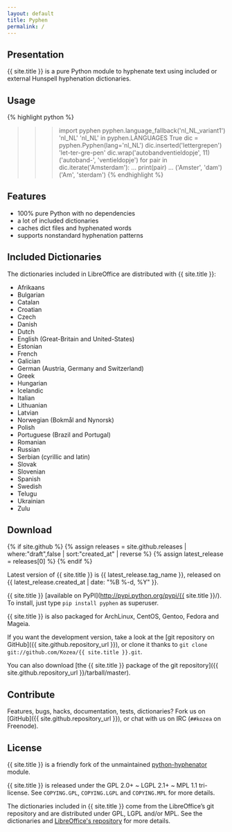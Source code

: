 ```yaml
---
layout: default
title: Pyphen
permalink: /
---
```


Presentation
------------

{{ site.title }} is a pure Python module to hyphenate text using included or external
Hunspell hyphenation dictionaries.


Usage
-----

{% highlight python %}
>>> import pyphen
>>> pyphen.language_fallback('nl_NL_variant1')
'nl_NL'
>>> 'nl_NL' in pyphen.LANGUAGES
True
>>> dic = pyphen.Pyphen(lang='nl_NL')
>>> dic.inserted('lettergrepen')
'let-ter-gre-pen'
>>> dic.wrap('autobandventieldopje', 11)
('autoband-', 'ventieldopje')
>>> for pair in dic.iterate('Amsterdam'):
...     print(pair)
...
('Amster', 'dam')
('Am', 'sterdam')
{% endhighlight %}


Features
--------

- 100% pure Python with no dependencies
- a lot of included dictionaries
- caches dict files and hyphenated words
- supports nonstandard hyphenation patterns


Included Dictionaries
---------------------

The dictionaries included in LibreOffice are distributed with {{ site.title }}:

- Afrikaans
- Bulgarian
- Catalan
- Croatian
- Czech
- Danish
- Dutch
- English (Great-Britain and United-States)
- Estonian
- French
- Galician
- German (Austria, Germany and Switzerland)
- Greek
- Hungarian
- Icelandic
- Italian
- Lithuanian
- Latvian
- Norwegian (Bokmål and Nynorsk)
- Polish
- Portuguese (Brazil and Portugal)
- Romanian
- Russian
- Serbian (cyrillic and latin)
- Slovak
- Slovenian
- Spanish
- Swedish
- Telugu
- Ukrainian
- Zulu


Download
--------

{% if site.github %}
  {% assign releases = site.github.releases | where:"draft",false | sort:"created_at" | reverse %}
  {% assign latest_release = releases[0] %}
{% endif %}

Latest version of {{ site.title }} is {{ latest_release.tag_name }}, released on
{{ latest_release.created_at | date: "%B %-d, %Y" }}.

{{ site.title }} [available on PyPI](http://pypi.python.org/pypi/{{ site.title }}/). To
install, just type `pip install pyphen` as superuser.

{{ site.title }} is also packaged for ArchLinux, CentOS, Gentoo, Fedora and Mageia.

If you want the development version, take a look at the
[git repository on GitHub]({{ site.github.repository_url }}), or clone it
thanks to `git clone git://github.com/Kozea/{{ site.title }}.git`.

You can also download
[the {{ site.title }} package of the git repository]({{ site.github.repository_url }}/tarball/master).


Contribute
----------

Features, bugs, hacks, documentation, tests, dictionaries? Fork us on
[GitHub]({{ site.github.repository_url }}), or chat with us on IRC (`##kozea`
on Freenode).


License
-------

{{ site.title }} is a friendly fork of the unmaintained
[python-hyphenator](https://code.google.com/p/python-hyphenator/) module.

{{ site.title }} is released under the GPL 2.0+ ~ LGPL 2.1+ ~ MPL 1.1 tri-license. See
`COPYING.GPL`, `COPYING.LGPL` and `COPYING.MPL` for more details.

The dictionaries included in {{ site.title }} come from the LibreOffice’s git repository
and are distributed under GPL, LGPL and/or MPL. See the dictionaries and
[LibreOffice's repository](http://cgit.freedesktop.org/libreoffice/dictionaries/tree/)
for more details.
